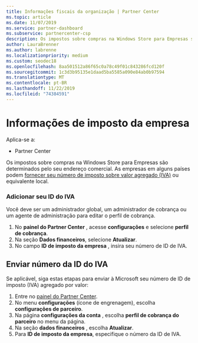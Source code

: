```yaml
---
title: Informações fiscais da organização | Partner Center
ms.topic: article
ms.date: 11/07/2019
ms.service: partner-dashboard
ms.subservice: partnercenter-csp
description: Os impostos sobre compras na Windows Store para Empresas são determinados pelo seu endereço comercial. As empresas nesses países/regiões podem fornecer seu número de IVA ou equivalente local.
author: LauraBrenner
ms.author: labrenne
ms.localizationpriority: medium
ms.custom: seodec18
ms.openlocfilehash: 8aa501512a86f65c0a78c49f01c843286fcd120f
ms.sourcegitcommit: 1c3d3b95135e1daad5ba5585a090e84ab0b97594
ms.translationtype: MT
ms.contentlocale: pt-BR
ms.lasthandoff: 11/22/2019
ms.locfileid: "74384591"
---
```

# <a name="company-tax-information"></a>Informações de imposto da empresa

Aplica-se a:

- Partner Center

Os impostos sobre compras na Windows Store para Empresas são determinados pelo seu endereço comercial. As empresas em alguns países podem [fornecer seu número de imposto sobre valor agregado (IVA)](#submit-vat-id-number) ou equivalente local.

### <a name="add-your-vat-id"></a>Adicionar seu ID do IVA

Você deve ser um administrador global, um administrador de cobrança ou um agente de administração para editar o perfil de cobrança.

1.  No **painel do Partner Center** , acesse **configurações** e selecione **perfil de cobrança**.
2.  Na seção **Dados financeiros**, selecione **Atualizar**.
3.  No campo **ID de imposto da empresa** , insira seu número de ID de IVA.

## <a name="submit-vat-id-number"></a>Enviar número da ID do IVA

Se aplicável, siga estas etapas para enviar à Microsoft seu número de ID de imposto (IVA) agregado por valor:

1. Entre no [painel do Partner Center](https://partner.microsoft.com/dashboard/).
2. No menu **configurações** (ícone de engrenagem), escolha **configurações de parceiro**.
3. Na página **configurações da conta** , escolha **perfil de cobrança do parceiro** no menu da página.
4. Na seção **dados financeiros** , escolha **Atualizar**.
5. Para **ID de imposto da empresa**, especifique o número da ID de IVA.
